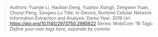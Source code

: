 > Authors: Yuanjie Li, Haotian Deng, Yuanbo Xiangli, Zengwen Yuan, Chunyi Peng, Songwu Lu
> Title: In-Device, Runtime Cellular Network Information Extraction and Analysis: Demo
> Year: 2016
> Url: https://doi.org/10.1145/2973750.2985622
> Series: MobiCom '16
> Tags: *Define your own tags here, separate by comma*